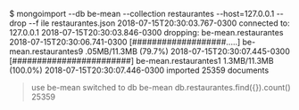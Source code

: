 $ mongoimport --db be-mean --collection restaurantes --host=127.0.0.1 --drop --f                                                    ile restaurantes.json
2018-07-15T20:30:03.767-0300    connected to: 127.0.0.1
2018-07-15T20:30:03.846-0300    dropping: be-mean.restaurantes
2018-07-15T20:30:06.741-0300    [###################.....] be-mean.restaurantes9                                                    .05MB/11.3MB (79.7%)
2018-07-15T20:30:07.445-0300    [########################] be-mean.restaurantes1                                                    1.3MB/11.3MB (100.0%)
2018-07-15T20:30:07.446-0300    imported 25359 documents

> use be-mean
switched to db be-mean
> db.restaurantes.find({}).count()
25359
>